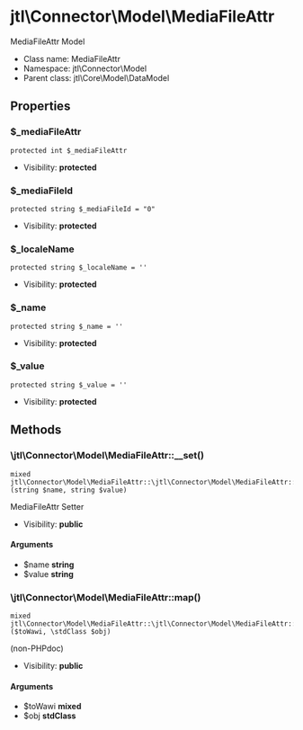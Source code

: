 jtl\Connector\Model\MediaFileAttr
===============

MediaFileAttr Model




* Class name: MediaFileAttr
* Namespace: jtl\Connector\Model
* Parent class: jtl\Core\Model\DataModel





Properties
----------


### $_mediaFileAttr

```
protected int $_mediaFileAttr
```





* Visibility: **protected**


### $_mediaFileId

```
protected string $_mediaFileId = "0"
```





* Visibility: **protected**


### $_localeName

```
protected string $_localeName = ''
```





* Visibility: **protected**


### $_name

```
protected string $_name = ''
```





* Visibility: **protected**


### $_value

```
protected string $_value = ''
```





* Visibility: **protected**


Methods
-------


### \jtl\Connector\Model\MediaFileAttr::__set()

```
mixed jtl\Connector\Model\MediaFileAttr::\jtl\Connector\Model\MediaFileAttr::__set()(string $name, string $value)
```

MediaFileAttr Setter



* Visibility: **public**

#### Arguments

* $name **string**
* $value **string**



### \jtl\Connector\Model\MediaFileAttr::map()

```
mixed jtl\Connector\Model\MediaFileAttr::\jtl\Connector\Model\MediaFileAttr::map()($toWawi, \stdClass $obj)
```

(non-PHPdoc)



* Visibility: **public**

#### Arguments

* $toWawi **mixed**
* $obj **stdClass**


